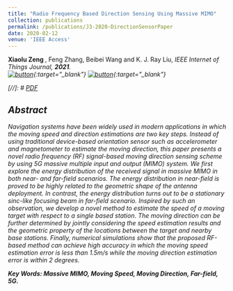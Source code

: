 ```yaml
---
title: "Radio Frequency Based Direction Sensing Using Massive MIMO"
collection: publications
permalink: /publications/J3-2020-DirectionSensorPaper
date: 2020-02-12
venue: 'IEEE Access'
---
```

 <b> Xiaolu Zeng </b>, Feng Zhang, Beibei Wang and K. J. Ray Liu, <i>IEEE Internet of Things Journal<i>,  <b>2021</b>. <br>
 [![button](http://Xiaolu1263.github.io/images/PDFDownloadV3.png)](http://Xiaolu1263.github.io/files/Access.pdf){:target="_blank"} [![button](http://Xiaolu1263.github.io/images/BibtextV3.png)](http://Xiaolu1263.github.io/files/J3-MassiveDirection-Cite.txt){:target="_blank"} <br>
 
[//]: # [PDF](http://Xiaolu1263.github.io/files/Access.pdf)

## Abstract <br>
Navigation systems have been widely used in modern applications in which the moving speed and direction estimations are two key steps. Instead of using traditional device-based orientation sensor such as accelerometer and magnetometer to estimate the moving direction, this paper presents a novel radio frequency (RF) signal-based moving direction sensing scheme by using 5G massive multiple input and output (MIMO) system. We first explore the energy distribution of the received signal in massive MIMO in both near- and far-field scenarios. The energy distribution in near-field is proved to be highly related to the geometric shape of the antenna deployment. In contrast, the energy distribution turns out to be a stationary sinc-like focusing beam in far-field scenario. Inspired by such an observation, we develop a novel method to estimate the speed of a moving target with respect to a single based station. The moving direction can be further determined by jointly considering the speed estimation results and the geometric property of the locations between the target and nearby base stations. Finally, numerical simulations show that the proposed RF-based method can achieve high accuracy in which the moving speed estimation error is less than 1.5m/s while the moving direction estimation error is within 2 degrees.

**Key Words: Massive MIMO, Moving Speed, Moving Direction, Far-field, 5G.**
